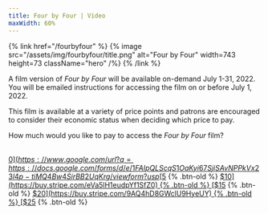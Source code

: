 ```yaml
---
title: Four by Four | Video
maxWidth: 60%
---
```


{% link href="/fourbyfour" %}
{% image src="/assets/img/fourbyfour/title.png" alt="Four by Four" width=743 height=73 className="hero" /%}
{% /link %}

A film version of _Four by Four_ will be available on-demand July 1-31, 2022. You will be emailed instructions for accessing the film on or before July 1, 2022.

This film is available at a variety of price points and patrons are encouraged to consider their economic status when deciding which price to pay.

How much would you like to pay to access the _Four by Four_ film?

\
[$0](https://www.google.com/url?q=https://docs.google.com/forms/d/e/1FAIpQLScqS1OaKyi67SjiSAvNPPkVx23l4p-tiMQ4Bw4SirBB2UqKrg/viewform?usp%3Dsf_link&sa=D&source=docs&ust=1650136235800495&usg=AOvVaw1nENQ3nAwH8MUnQmh-6Ot6) {% .btn-old %}
[$5](https://buy.stripe.com/6oE8xTcXcfy6bPGbIJ) {% .btn-old %}
[$10](https://buy.stripe.com/eVa5lH1eudpYf1SfZ0) {% .btn-old %}
[$15](https://buy.stripe.com/dR63dzcXc99If1SdQT) {% .btn-old %}
[$20](https://buy.stripe.com/9AQ4hD8GWclU9HyeUY) {% .btn-old %}
[$25](https://buy.stripe.com/6oE29v4qG99Ig5W6ot) {% .btn-old %}
